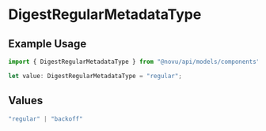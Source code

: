 # DigestRegularMetadataType

## Example Usage

```typescript
import { DigestRegularMetadataType } from "@novu/api/models/components";

let value: DigestRegularMetadataType = "regular";
```

## Values

```typescript
"regular" | "backoff"
```